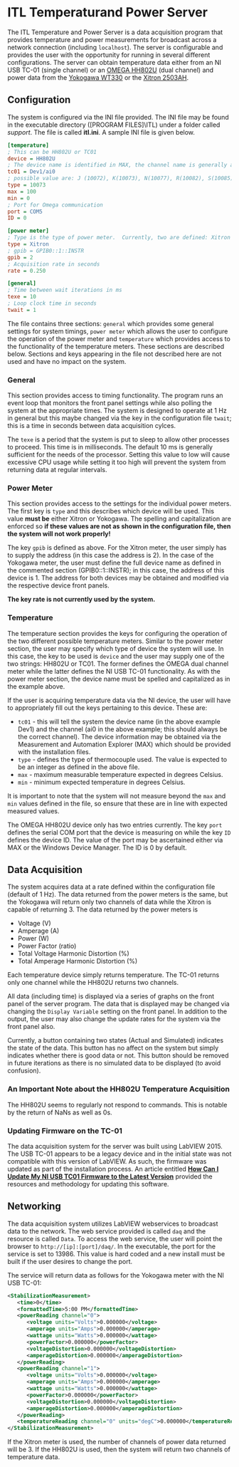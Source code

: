 # ITL Temperaturand Power Server

The ITL Temperature and Power Server is a data acquisition program that provides temperature and power measurements for broadcast across a network connection (including ``localhost``).  The server is configurable and provides the user with the opportunity for running in several different configurations.  The server can obtain temperature data either from an NI USB TC-01 (single channel) or an [OMEGA HH802U](http://www.omega.com/pptst/HH802_803.html) (dual channel) and power data from the [Yokogawa WT330](http://tmi.yokogawa.com/us/products/digital-power-analyzers/digital-power-analyzers/digital-power-meter-wt300/) or the [Xitron 2503AH](http://www.xitrontech.com/assets/002/5820.pdf).  

## Configuration

The system is configured via the INI file provided.  The INI file may be found in the executable directory ([PROGRAM FILES]\ITL) under a folder called *support*.  The file is called **itl.ini**.  A sample INI file is given below.

```ini
[temperature]
; This can be HH802U or TC01
device = HH802U
; The device name is identified in MAX, the channel name is generally ai0...
tc01 = Dev1/ai0
; possible value are: J (10072), K(10073), N(10077), R(10082), S(10085), T(10086), B(10047), E(10055)
type = 10073
max = 100
min = 0
; Port for Omega communication
port = COM5
ID = 0

[power meter]
; Type is the type of power meter.  Currently, two are defined: Xitron and Yokogawa
type = Xitron
; gpib = GPIB0::1::INSTR
gpib = 2
; Acquisition rate in seconds
rate = 0.250

[general]
; Time between wait iterations in ms
texe = 10
; Loop clock time in seconds
twait = 1

```

The file contains three sections: ``general`` which provides some general settings for system timings, ``power meter`` which allows the user to configure the operation of the power meter and ``temperature`` which provides access to the functionality of the temperature meters.  These sections are described below.  Sections and keys appearing in the file not described here are not used and have no impact on the system.

### General

This section provides access to timing functionality.  The program runs an event loop that monitors the front panel settings while also polling the system at the appropriate times.  The system is designed to operate at 1 Hz in general but this maybe changed via the key in the configuration file ``twait``; this is a time in seconds between data acquisition cylces.

The ``texe`` is a period that the system is put to sleep to allow other processes to proceed.  This time is in milliseconds.  The default 10 ms is generally sufficient for the needs of the processor.  Setting this value to low will cause excessive CPU usage while setting it too high will prevent the system from returning data at regular intervals.

### Power Meter

This section provides access to the settings for the individual power meters.  The first key is ``type`` and this describes which device will be used.  This value **must be** either Xitron or Yokogawa.  The spelling and capitalization are enforced so **if these values are not as shown in the configuration file, then the system will not work properly!**

The key ``gpib`` is defined as above.  For the Xitron meter, the user simply has to supply the address (in this case the address is 2).  In the case of the Yokogawa meter, the user must define the full device name as defined in the commented section (GPIB0::1::INSTR); in this case, the address of this device is 1.  The address for both devices may be obtained and modified via the respective device front panels.

**The key rate is not currently used by the system.**

### Temperature

The temperature section provides the keys for configuring the operation of the two different possible temperature meters.  Similar to the power meter section, the user may specify which type of device the system will use.  In this case, the key to be used is ``device`` and the user may supply one of the two strings: HH802U or TC01.  The former defines the OMEGA dual channel meter while the latter defines the NI USB TC-01 functionality.  As with the power meter section, the device name must be spelled and capitalized as in the example above.

If the user is acquiring temperature data via the NI device, the user will have to appropriately fill out the keys pertaining to this device.  These are:

* ``tc01`` - this will tell the system the device name (in the above example Dev1) and the channel (ai0 in the above example; this should always be the correct channel).  The device information may be obtained via the Measurement and Automation Explorer (MAX) which should be provided with the installation files.
* ``type`` - defines the type of thermocouple used.  The value is expected to be an integer as defined in the above file.
* ``max`` - maximum measurable temperature expected in degrees Celsius.
* ``min`` - minimum expected temperature in degrees Celsius.

It is important to note that the system will not measure beyond the ``max`` and ``min`` values defined in the file, so ensure that these are in line with expected measured values.

The OMEGA HH802U device only has two entries currently.  The key ``port`` defines the serial COM port that the device is measuring on while the key ``ID`` defines the device ID.  The value of the port may be ascertained either via MAX or the Windows Device Manager.  The ID is 0 by default.

## Data Acquisition

The system acquires data at a rate defined within the configuration file (default of 1 Hz).  The data returned from the power meters is the same, but the Yokogawa will return only two channels of data while the Xitron is capable of returning 3.  The data returned by the power meters is 

* Voltage (V)
* Amperage (A)
* Power (W)
* Power Factor (ratio)
* Total Voltage Harmonic Distortion (%)
* Total Amperage Harmonic Distortion (%)

Each temperature device simply returns temperature.  The TC-01 returns only one channel while the HH802U returns two channels.

All data (including time) is displayed via a series of graphs on the front panel of the server program.  The data that is displayed may be changed via changing the ``Display Variable`` setting on the front panel.  In addition to the output, the user may also change the update rates for the system via the front panel also.

Currently, a button containing two states (Actual and Simulated) indicates the state of the data.  This button has no affect on the system but simply indicates whether there is good data or not.  This button should be removed in future iterations as there is no simulated data to be displayed (to avoid confusion).

### An Important Note about the HH802U Temperature Acquisition

The HH802U seems to regularly not respond to commands.  This is notable by the return of NaNs as well as 0s.

### Updating Firmware on the TC-01

The data acquisition system for the server was built using LabVIEW 2015.  The USB TC-01 appears to be a legacy device and in the initial state was not compatible with this version of LabVIEW.  As such, the firmware was updated as part of the installation process.  An article entitled [**How Can I Update My NI USB TC01 Firmware to the Latest Version**](http://digital.ni.com/public.nsf/allkb/E6EC96A7B4ABD175862578730075BF22) provided the resources and methodology for updating this software.

## Networking

The data acquisition system utilizes LabVIEW webservices to broadcast data to the network.  The web service provided is called ``daq``  and the resource is called ``Data``.  To access the web service, the user will point the browser to ``http://[ip]:[port]/daq/``.  In the executable, the port for the service is set to 13986.  This value is hard coded and a new install must be built if the user desires to change the port.

The service will return data as follows for the Yokogawa meter with the NI USB TC-01:

```xml
<StabilizationMeasurement>
   <time>0</time>
   <formattedTime>5:00 PM</formattedTime>
   <powerReading channel="0">
      <voltage units="Volts">0.000000</voltage>
      <amperage units="Amps">0.000000</amperage>
      <wattage units="Watts">0.000000</wattage>
      <powerFactor>0.000000</powerFactor>
      <voltageDistortion>0.000000</voltageDistortion>
      <amperageDistortion>0.000000</amperageDistortion>
   </powerReading>
   <powerReading channel="1">
      <voltage units="Volts">0.000000</voltage>
      <amperage units="Amps">0.000000</amperage>
      <wattage units="Watts">0.000000</wattage>
      <powerFactor>0.000000</powerFactor>
      <voltageDistortion>0.000000</voltageDistortion>
      <amperageDistortion>0.000000</amperageDistortion>
   </powerReading>
   <temperatureReading channel="0" units="degC">0.000000</temperatureReading>
</StabilizationMeasurement>

```

If the Xitron meter is used, the number of channels of power data returned will be 3.  If the HH802U is used, then 
the system will return two channels of temperature data.


